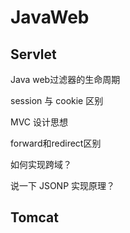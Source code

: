 # JavaWeb

##  Servlet

Java web过滤器的生命周期

session 与 cookie 区别

MVC 设计思想

forward和redirect区别

如何实现跨域？

说一下 JSONP 实现原理？

##  Tomcat


